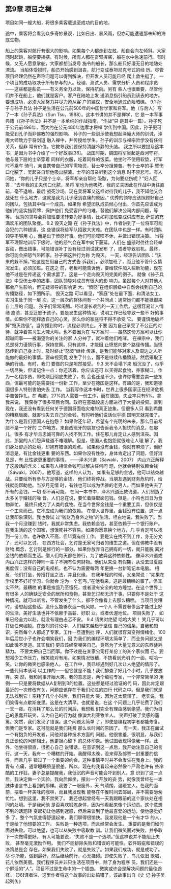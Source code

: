 第9章 项目之禅
-------
项目如同一艘大船，将很多乘客载送至成功的目的地。

途中，乘客将会看到众多奇妙景观，比如日出、暴风雨，但亦可能遭遇那未知的海底生物。

船上的乘客对航行有很大的影响。如果每个人都走到左舷，船自会向左倾斜。大家同时起跳，船便要摇摆。有时候，所有人都在奋臂挥桨，船在水中急速前行。有时候，又无人愿意掌舵，大家都想当发号
施令的船长，那么船只好漫无目的地随处漂流。
当船体受损时，船员开始感到沮丧，航行变成泰坦尼克号式的经
历。尽管项目经理仍然在声称问题可以得到解决，但开发人员可能已经
爬上救生艇了。
一个项目的成功取决于所有参与的人。经理、测试人员、需求分析
人员和程序员——这些都是船员——有义务全力以赴，保持航向。另有
些人也很重要，尽管他们并不在船上，他们就是客户。客户在陆地上发
送消息指引船员到该去的地方。要想成功，必须大家努力并尽力遵从客
户的建议，安全地通过危险暗礁。
9.1 孙子与孙子兵法
孙子是生活在公元前500年的中国哲学家和将军。他（与后人）写
了一本《孙子兵法》（Sun  Tsu，1988）。这本书讲的并不是禅学，它
是一本军事典籍（《孙子兵法》并不是一本单纯的作战指南，“作战”只
是其中一篇）。孙子死于公元前496年，而大约在公元480年达摩才将禅
学传到中国。因此，孙子更可能受到孔子而非佛教的强烈影响。
孙子的一些训示使我想起泽庵大师的训诫，泽庵大师致力于将剑道
融入禅中，并传授给学生。孙子的训示与禅宗哲学没有任何关系，但非
常有价值，它教导我们要保持清醒冷静的头脑。
我之所以要提及这本书，是因为书中介绍了一个好故事[36]。
战国时期，魏国将军吴起是西河守将，他与最下层的士卒穿着
同样的衣服，吃着同样的饭菜。他坐时不使用软垫，行军时不乘车
骑马，亲自携带自己的军需物资，替士卒分担劳苦。有个士卒的手
臂伤口化脓了，吴起亲自帮他吸出脓液。士卒的母亲听到这个消息
时不禁悲号。有人问她，“你的儿子只是个士卒，将军却亲自帮他
吸脓，为何要悲伤呢？”妇人回答：“去年我的丈夫伤口化脓，吴将
军也为他吸脓，我的丈夫因此在作战中勇往直前，毫不退缩，最后
战死沙场。现在吴将军又这样对待我的儿子，我不知他又会战死在
什么地方，这就是我为儿子感到哀痛的原因。”
优秀的领导应该照顾好自己的团队，包括其中每一个成员。如果你
希望团队成员倾心付出，你首先应该成为他们的坚实挡箭牌，保护他们
免受客户的刁难，替他们解决公司内部问题，等等。
优秀的领导会将加班要求转变为好事情，比如将加班变成供应有比
萨饼的充满欢乐的团队聚餐。
9.2 毁灭之路
在《孙子兵法》中，作者讲到了一位将军可能会犯的六种错误，这
些错误将给军队招致大灾难。在团队中也是一样。有时团队领导不够用
心，而是出于愤怒行事。他们可能喋喋不休，并做出错误决策。
当将军不理智地训斥下级时，他的怒气会在军中向下蔓延。人们在
盛怒时往往会轻举妄动，做出错事。可能错误补丁没有经过测试就发布
了，或者导致宕机。最终，你可能会把怒气带回家。孙子把这种行为称
为毁灭。
一天，经理告诉团队：“该来的躲不掉。”他这是在用自己的方式告
诉我们，必须加班了，而且他不管什么情况发生，必须加班。在这之
前，老板可能告诉他，要给软件加入些新功能，现在他不过是在传递这
个需求罢了。这是一个走向毁灭的完美的例子。
就像《孙子兵法》中受伤士卒的故事，团队领导对成员有很大的影
响力。虽然每个人对其他人都会产生影响，但无疑领导的影响更
大。“愤怒”在组织层级中自然会找到自己的传播路径，如下图所示。
毁灭之路
可以看见，“家庭”处在最下面，和清洁女工、实习生处于同一层
次。这一层次的群体间有一个共同点：通常她们都不能抵御来自上层的
问题。
孩子们常常闹腾。经过漫长艰苦的一天工作后，这很容易让人情绪
崩溃，甚至迁怒于孩子。要是发生这种情况，说明工作已经导致一些不
好的事情。如果你不能释放自己的心灵，那么你的家庭将不得不承受
它。
要谨慎地破坏掉“毁灭路径”。当传播到你时，流程必须终止。不要
因为自己承受了不公正的对待，就冲着实习生大喊大叫。也不要因为在
写方案时——虽然这份方案可以让你超越同事——被渴望你的关注的家
人分神了，就冲着他们咆哮。
在禅宗中，我们总是努力谨慎行事，保持觉察。只有这样，才能阻
止愤怒向整个路径传播。当愤怒传到自己身上时，及时终止“怒波”继续
传递，是我们能够对家人及周边之人所能做的最好的事情。要审视究竟
发生了什么，而不是继续传播愤怒，然后采取正确的行动。有时，我们
要做的只是坦然接受。
9.3 天不会塌下来
船沉没了，似乎一切尽失，但请记住一点：你还活着。你应该还可
以买得起食物，养家糊口。作为一名程序员，即使项目彻底失败了，机
会也还是不少。也许你需要变卖一些东西，但最可能的是需要找一份新
工作，至少在德国是这样。有趣的是，我知道德国很多人特别害怕失去
工作。
当我写作这本书时，世界上很多国家正在经济危机中苦苦挣扎。在
希腊，27%的人需要一份工作，而在德国，失业率只有5%。拿我来说，
我获得了很多项目合同。政府在基础设施方面进行了大量的投资。直到
现在，我还没有看到任何关于德国将面临灾难的真正迹象。但很多人只
看到希腊的糟糕局面，就害怕失去自己的金钱。有时听他们说话似乎德
国明天就完蛋了。
为什么是我们德国人在抱怨？
如果你还年轻，希望有个光明的未来，那么目前希腊不是一个好的
工作地方。来自西班牙的朋友也告诉我令人担忧的消息，在那儿，很多
有才华且忠诚可靠的人找不到工作。住在那儿肯定让人感到沮丧。因
此，那里的人们怨声载道不难理解。但是，德国人也抱怨就很难让人理
解了。我们身处舒适的处境，却抱有错误的观点。
如果你没有金钱，你就有麻烦了，但好消息是，有比金钱更重
要的东西。如果你没有性欲，身体肯定出了问题，但好消息是，有
比性欲更重要的事情。
——泽木兴道（Sawaki，2007）
内山兴正解释了这段话的含义：如果有人相信金钱可以解决任何问
题，他就会特别依赖金钱（Sawaki，2007）。他写道，这样的人认为，
如果有足够的金钱，他可以结束越战。只要给所有参与方足够的金钱，
他们终将停战。当朋友遇到财务危机时，给钱就能帮助他。当岁月无情
时，有钱也可以成为优雅的老男人。而如果他失去了所有的金钱，一切
都不再可能。
在同一本书中，泽木兴道还教诲道，人们制造了太多关于赚钱的噪
音。人们总在说，要忙着赚取面包钱。但是，小鸡也日日为食物奔忙，
最终只成为了人类的食物。在当今世界金钱是一个重要工具，但仅仅是
一个工具而已。它不应成为我们的依赖。
在僧人世界里，金钱没有位置，这一点让我印象深刻。我也尝试
过“钱财乃身外之物”的生活。坦白地说，我失败了。当我一个月没赚到
钱时，我就非常焦虑。我依赖金钱，甚至依赖于一个银行账户。
在我生活的这个国家，想饿死并不容易。如果你愿意换个地方，几
乎肯定可以找到一份工作。也许收入不高，但毕竟有份工作。
要是实在找不到工作，身无分文了，还可以乞讨。
在西方社会，乞讨是无家可归者的维生之道。但在佛教中没有财物
概念，乞讨则是修行的一部分。如果你放弃自己拥有的一切，就只能脱
离对金钱的依赖而生活。僧人们每天都在修行，为了放弃这种依赖性。
像泽木兴道或内山兴正这样的禅师一辈子不拥有任何财物。他们从来没
有假期，从没去过夏威夷度假；没有自己的电视机，也不认为需要每两
年更换一台新笔记本电脑。
相反，他们打坐，传授打坐之法，并且化缘。
在我年轻的时候，父亲常说：“如果在学校里不好好学习，你就会
沦为一个乞丐。”在他看来，这是最糟糕的事了。但其实不然。最糟糕
的事是挨饿乃至饿死，或者没有安全的地方睡觉。在这个世界上有很多
人的确缺乏安全的居所和食物，甚至乞讨都无济于事。只要你不是处于
这种情况，就可以断言，不管发生了什么，都不会像看上去那么糟糕。
当项目变糟时，请想起这些话。没什么能够永远一帆风顺。一个人
不需要奢侈品才能过上好的生活。美好生活也并不依赖于高薪、好职
业，或者优渥地位。
项目失败了，如果已经全力以赴，就没有理由忐忑不安。
9.4 请笑对绝望
哈哈大笑！
笑几乎可以打破任何枷锁。在激烈的讨论中，人们越来越趋于坚信
自己的信条、自我和知识，突然每个人都成了专家。工作一旦遭到批
评，人们就很容易变得情绪化。100年后后世小子也许会嘲笑我们，因
为我们的编程环境太简单了，而业务问题又是如此微不足道。其实我们
更应该经常嘲笑自己，竟然为了大量无意义的东西徒耗精力。
不要太把自己当回事。你不过是在某家公司打某份工的某个家伙而
已。要想减少工作压力，微笑绝对有用。如果情况很糟，不妨看到光明
的一面，哈哈一笑。让你的微笑也感染他人。
在工作中，我已经遇到好几次让人绝望的情形了。一些代码本该可
以工作的——但它就是不能！我们排查了好几个小时，几乎要放弃。突
然，我和同事开始大笑。我的意思是，两个编程专家，一个非常简单的
用例——只是要将数据从A复制到B的位置。这些都是经过验证的代
码，因此肯定跟最近的一次修改有关，问题应该存在于我们动过的四行
代码之中。但是我们就是无法找到它！空耗了几个小时后，我们只能大
笑，因为这太荒谬了。
老实说，我们笑得有点歇斯底里。这是在大清早。也就是说，在这
个问题上几乎花费了我们一天一夜。在消耗了那么长的时间后，我想我
们完全有理由感到绝望。我们为自己的愚蠢开玩笑，认为自己的行为就
像澳大利亚牧羊人。
笑声打破了灵感的藩篱。突然，我们发现了错误。这个问题太简单
了，即使是编程初学者都能修复。但我们是专家。这可能就是我们耗费
那么长时间的原因了。
有一天，我正在面试一个有抱负的开发者，问他对各种技术方面的
问题。他很害羞，很明显，与我们真正谈论的问题相比，他更担心留下
的总体印象。他试图表现得像我一样。此外，他坐得很直，很担心自己
说错话。在意识到这一点后，我开始注意自己的言行。这一天，我有一
个糟糕的开始。我醒得太晚，没来得及邮寄一封重要的信件，而且几乎
错过了一个重要的约会。这种事情平时并不会发生在我身上。我的胃有
点痛，通常睡眠质量很差。所以，现在的我看起来必然像个严肃也许有
些冷酷的工作狂。妻子总是提醒我，我低沉的声音可能会吓到别人。意
识到了这一点后，我决定做一个实验。我向后仰坐，摆出一个开放的姿
势，就像我曾经在一本肢体语言书上看到的那样。我瞥了一眼窗外，天
气晴朗，温暖宜人。在我的面前，摆着一杯美味的咖啡，而且我发现我
能够在午餐时间去邮局，并不需要匆匆忙忙。想到这里，我不禁笑了。
我还想起曾经有一天我跟眼前的这个家伙处在相同的处境。于是我问他
是否喜欢锻炼身体，因为他看起来像个运动员。这个意想不到的话题转
变起初让他感到迷惑，但后来谈到了他最喜爱的运动，使他感觉好多
了。整个气氛变得舒适起来，我们聊得很愉快。我发现他是一个有才华
的人，于是给了他想要的工作。
失败是一种选项，而且经常会发生。
重要的是我们如何面对失败。可以绝望，也可以从失败中吸取教
训。让我们微笑面对失败，并争取下一次做得更好。
有人可能要说，“失败不是一个选项。”但这样说并不能阻止失败，
甚至毫无激励作用。
我们不能排除失败和错误的可能性。软件瑕疵和错误的决策总是会
存在。如果我们失败了，就是失败了。如果我们成功，就是成功了。尽
你所能，做到最好，然后继续前行，心无挂碍。即使失败了，鸟儿依旧
歌唱，花儿依然美丽。我们程序员并非只生活在项目中，除了身为程序
员，我们还是一个鲜活的“人”。项目不过是生命中的一个插曲。
微笑或许会是解决问题的最佳途径。
[36]译者注，这里作者将这个故事的出处搞错了。该故事出自《史
记·孙子吴起列传》
